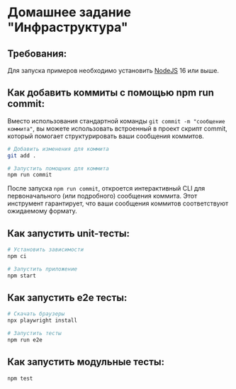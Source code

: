 # Домашнее задание "Инфраструктура"

## Требования:

Для запуска примеров необходимо установить [NodeJS](https://nodejs.org/en/download/) 16 или выше.

## Как добавить коммиты с помощью npm run commit:

Вместо использования стандартной команды `git commit -m "сообщение коммита"`, вы можете использовать встроенный в проект скрипт commit, который помогает структурировать ваши сообщения коммитов. 

```sh
# Добавить изменения для коммита
git add .

# Запустить помощник для коммита
npm run commit
```

После запуска `npm run commit`, откроется интерактивный CLI для первоначального (или подробного) сообщения коммита. Этот инструмент гарантирует, что ваши сообщения коммитов соответствуют ожидаемому формату.

## Как запустить unit-тесты:

```sh
# Установить зависимости
npm ci

# Запустить приложение
npm start
```

## Как запустить e2e тесты:

```sh
# Скачать браузеры
npx playwright install

# Запустить тесты
npm run e2e
```

## Как запустить модульные тесты:

```sh
npm test
```

